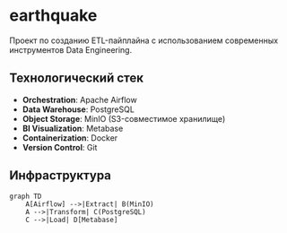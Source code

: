 # earthquake
Проект по созданию ETL-пайплайна с использованием современных инструментов Data Engineering.
## Технологический стек
- **Orchestration**: Apache Airflow
- **Data Warehouse**: PostgreSQL
- **Object Storage**: MinIO (S3-совместимое хранилище)
- **BI Visualization**: Metabase
- **Containerization**: Docker
- **Version Control**: Git

## Инфраструктура
```mermaid
graph TD
    A[Airflow] -->|Extract| B(MinIO)
    A -->|Transform| C(PostgreSQL)
    C -->|Load| D[Metabase]
